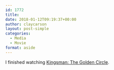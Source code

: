 ```yaml
---
id: 1772
title: 
date: 2018-01-12T09:19:37+00:00
author: claycarson
layout: post-simple
categories: 
  - Media
  - Movie
format: aside
---
```

I finished watching [Kingsman: The Golden Circle](http://imdb.com/title/tt4649466/?ref=m_nv_sr_1).